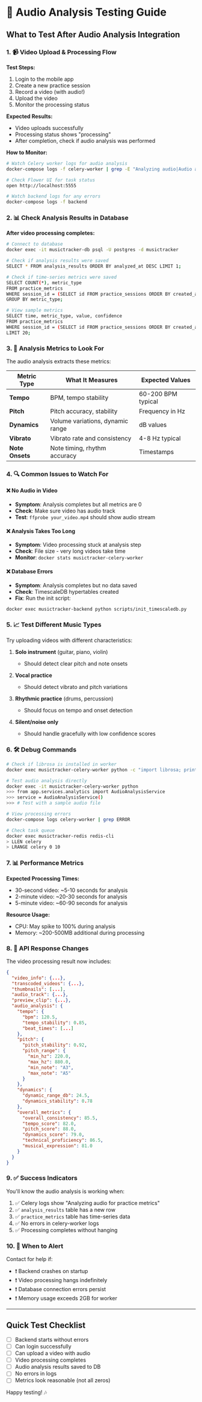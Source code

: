 # 🎵 Audio Analysis Testing Guide

## What to Test After Audio Analysis Integration

### 1. 📹 Video Upload & Processing Flow

**Test Steps:**
1. Login to the mobile app
2. Create a new practice session
3. Record a video (with audio!)
4. Upload the video
5. Monitor the processing status

**Expected Results:**
- Video uploads successfully
- Processing status shows "processing"
- After completion, check if audio analysis was performed

**How to Monitor:**
```bash
# Watch Celery worker logs for audio analysis
docker-compose logs -f celery-worker | grep -E "Analyzing audio|Audio analysis"

# Check Flower UI for task status
open http://localhost:5555

# Watch backend logs for any errors
docker-compose logs -f backend
```

### 2. 📊 Check Analysis Results in Database

**After video processing completes:**
```bash
# Connect to database
docker exec -it musictracker-db psql -U postgres -d musictracker

# Check if analysis results were saved
SELECT * FROM analysis_results ORDER BY analyzed_at DESC LIMIT 1;

# Check if time-series metrics were saved
SELECT COUNT(*), metric_type 
FROM practice_metrics 
WHERE session_id = (SELECT id FROM practice_sessions ORDER BY created_at DESC LIMIT 1)
GROUP BY metric_type;

# View sample metrics
SELECT time, metric_type, value, confidence 
FROM practice_metrics 
WHERE session_id = (SELECT id FROM practice_sessions ORDER BY created_at DESC LIMIT 1)
LIMIT 20;
```

### 3. 🎯 Analysis Metrics to Look For

The audio analysis extracts these metrics:

| Metric Type | What It Measures | Expected Values |
|-------------|------------------|-----------------|
| **Tempo** | BPM, tempo stability | 60-200 BPM typical |
| **Pitch** | Pitch accuracy, stability | Frequency in Hz |
| **Dynamics** | Volume variations, dynamic range | dB values |
| **Vibrato** | Vibrato rate and consistency | 4-8 Hz typical |
| **Note Onsets** | Note timing, rhythm accuracy | Timestamps |

### 4. 🔍 Common Issues to Watch For

#### ❌ **No Audio in Video**
- **Symptom**: Analysis completes but all metrics are 0
- **Check**: Make sure video has audio track
- **Test**: `ffprobe your_video.mp4` should show audio stream

#### ❌ **Analysis Takes Too Long**
- **Symptom**: Video processing stuck at analysis step
- **Check**: File size - very long videos take time
- **Monitor**: `docker stats musictracker-celery-worker`

#### ❌ **Database Errors**
- **Symptom**: Analysis completes but no data saved
- **Check**: TimescaleDB hypertables created
- **Fix**: Run the init script:
```bash
docker exec musictracker-backend python scripts/init_timescaledb.py
```

### 5. 📈 Test Different Music Types

Try uploading videos with different characteristics:

1. **Solo instrument** (guitar, piano, violin)
   - Should detect clear pitch and note onsets
   
2. **Vocal practice**
   - Should detect vibrato and pitch variations
   
3. **Rhythmic practice** (drums, percussion)
   - Should focus on tempo and onset detection
   
4. **Silent/noise only**
   - Should handle gracefully with low confidence scores

### 6. 🛠️ Debug Commands

```bash
# Check if librosa is installed in worker
docker exec musictracker-celery-worker python -c "import librosa; print(librosa.__version__)"

# Test audio analysis directly
docker exec -it musictracker-celery-worker python
>>> from app.services.analytics import AudioAnalysisService
>>> service = AudioAnalysisService()
>>> # Test with a sample audio file

# View processing errors
docker-compose logs celery-worker | grep ERROR

# Check task queue
docker exec musictracker-redis redis-cli
> LLEN celery
> LRANGE celery 0 10
```

### 7. 📊 Performance Metrics

**Expected Processing Times:**
- 30-second video: ~5-10 seconds for analysis
- 2-minute video: ~20-30 seconds for analysis
- 5-minute video: ~60-90 seconds for analysis

**Resource Usage:**
- CPU: May spike to 100% during analysis
- Memory: ~200-500MB additional during processing

### 8. 🔄 API Response Changes

The video processing result now includes:
```json
{
  "video_info": {...},
  "transcoded_videos": {...},
  "thumbnails": [...],
  "audio_track": {...},
  "preview_clip": {...},
  "audio_analysis": {
    "tempo": {
      "bpm": 120.5,
      "tempo_stability": 0.85,
      "beat_times": [...]
    },
    "pitch": {
      "pitch_stability": 0.92,
      "pitch_range": {
        "min_hz": 220.0,
        "max_hz": 880.0,
        "min_note": "A3",
        "max_note": "A5"
      }
    },
    "dynamics": {
      "dynamic_range_db": 24.5,
      "dynamics_stability": 0.78
    },
    "overall_metrics": {
      "overall_consistency": 85.5,
      "tempo_score": 82.0,
      "pitch_score": 88.0,
      "dynamics_score": 79.0,
      "technical_proficiency": 86.5,
      "musical_expression": 81.0
    }
  }
}
```

### 9. ✅ Success Indicators

You'll know the audio analysis is working when:
1. ✅ Celery logs show "Analyzing audio for practice metrics"
2. ✅ `analysis_results` table has a new row
3. ✅ `practice_metrics` table has time-series data
4. ✅ No errors in celery-worker logs
5. ✅ Processing completes without hanging

### 10. 🚨 When to Alert

Contact for help if:
- ❗ Backend crashes on startup
- ❗ Video processing hangs indefinitely
- ❗ Database connection errors persist
- ❗ Memory usage exceeds 2GB for worker

---

## Quick Test Checklist

- [ ] Backend starts without errors
- [ ] Can login successfully
- [ ] Can upload a video with audio
- [ ] Video processing completes
- [ ] Audio analysis results saved to DB
- [ ] No errors in logs
- [ ] Metrics look reasonable (not all zeros)

Happy testing! 🎶